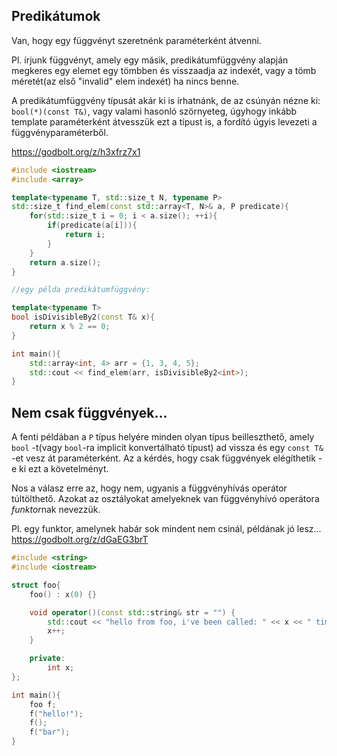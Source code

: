 ## Predikátumok

Van, hogy egy függvényt szeretnénk paraméterként átvenni.

Pl. írjunk függvényt, amely egy másik, predikátumfüggvény alapján megkeres egy elemet egy tömbben és visszaadja az indexét, vagy a tömb méretét(az első "invalid" elem indexét) ha nincs benne.

A predikátumfüggvény típusát akár ki is írhatnánk, de az csúnyán nézne ki: `bool(*)(const T&)`, vagy valami hasonló szörnyeteg, úgyhogy inkább template paraméterként átvesszük ezt a típust is, a fordító úgyis levezeti a függvényparaméterből.

<https://godbolt.org/z/h3xfrz7x1>

```cpp
#include <iostream>
#include <array>

template<typename T, std::size_t N, typename P>
std::size_t find_elem(const std::array<T, N>& a, P predicate){
    for(std::size_t i = 0; i < a.size(); ++i){
        if(predicate(a[i])){
            return i;
        }
    }
    return a.size();
}

//egy példa predikátumfüggvény:

template<typename T>
bool isDivisibleBy2(const T& x){
    return x % 2 == 0;
}

int main(){
    std::array<int, 4> arr = {1, 3, 4, 5};
    std::cout << find_elem(arr, isDivisibleBy2<int>);
}
```

## Nem csak függvények...

A fenti példában a `P` típus helyére minden olyan típus beilleszthető, amely `bool` -t(vagy `bool`-ra implicit konvertálható típust) ad vissza és egy `const T&` -et vesz át paraméterként. Az a kérdés, hogy csak függvények elégíthetik -e ki ezt a követelményt.

Nos a válasz erre az, hogy nem, ugyanis a függvényhívás operátor túltölthető. Azokat az osztályokat amelyeknek van függvényhívó operátora *funktor*nak nevezzük.

Pl. egy funktor, amelynek habár sok mindent nem csinál, példának jó lesz...
<https://godbolt.org/z/dGaEG3brT>
```cpp
#include <string>
#include <iostream>

struct foo{
    foo() : x(0) {}

    void operator()(const std::string& str = "") {
        std::cout << "hello from foo, i've been called: " << x << " times before! You have said:" << str << '\n';
        x++;
    }

    private:
        int x;
};

int main(){
    foo f;
    f("hello!");
    f();
    f("bar");
}
```